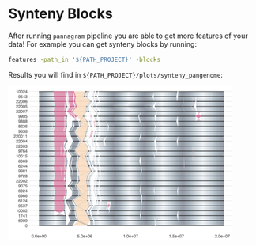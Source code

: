 # Synteny Blocks

After running `pannagram` pipeline you are able to get more features of your data! For example you can get synteny blocks by running:
```sh
features -path_in '${PATH_PROJECT}' -blocks
```
Results you will find in `${PATH_PROJECT}/plots/synteny_pangenome`:

<img
    src="images/pangenome_alignment.png"
    style="width: 90%; object-fit: cover;"
/>